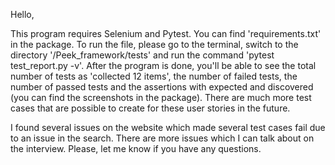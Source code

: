 Hello,

This program requires Selenium and Pytest. You can find 'requirements.txt' in the package.
To run the file, please go to the terminal, switch to the directory '/Peek_framework/tests' and run the command 'pytest test_report.py -v'.
After the program is done, you'll be able to see the total number of tests as 'collected 12 items', the number of failed tests, the number of passed tests and the assertions with expected and discovered (you can find the screenshots in the package).
There are much more test cases that are possible to create for these user stories in the future.

I found several issues on the website which made several test cases fail due to an issue in the search. There are more issues which I can talk about on the interview. 
Please, let me know if you have any questions.
